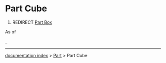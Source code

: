 # Part Cube
1.  REDIRECT [Part Box](Part_Box.md)

As of 

_

---
[documentation index](../README.md) > [Part](Part_Workbench.md) > Part Cube
